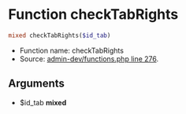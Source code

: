 Function checkTabRights
===========================





```php
mixed checkTabRights($id_tab)
```

* Function name: checkTabRights
* Source: [admin-dev/functions.php line 276](https://github.com/PrestaShop/PrestaShop/blob/1.5.0.1/admin-dev/functions.php#L276).

Arguments
---------

* $id_tab **mixed**


